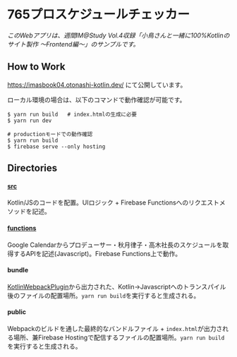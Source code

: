 # 765プロスケジュールチェッカー

 _このWebアプリは、週間IM@Study Vol.4収録「小鳥さんと一緒に100%Kotlinのサイト製作 〜Frontend編〜」のサンプルです。_
 
## How to Work

 https://imasbook04.otonashi-kotlin.dev/ にて公開しています。
 
 ローカル環境の場合は、以下のコマンドで動作確認が可能です。
 
```
$ yarn run build   # index.htmlの生成に必要
$ yarn run dev

# productionモードでの動作確認
$ yarn run build
$ firebase serve --only hosting
```

## Directories

#### [src](https://github.com/subroh0508/imasbook04-sample/tree/master/src)
 Kotlin/JSのコードを配置。UIロジック + Firebase Functionsへのリクエストメソッドを記述。

#### [functions](https://github.com/subroh0508/imasbook04-sample/tree/master/functions)
 Google Calendarからプロデューサー・秋月律子・高木社長のスケジュールを取得するAPIを記述(Javascript)。Firebase Functions上で動作。

#### bundle
 [KotlinWebpackPlugin](https://github.com/JetBrains/create-react-kotlin-app/tree/master/packages/kotlin-webpack-plugin)から出力された、Kotlin→Javascriptへのトランスパイル後のファイルの配置場所。`yarn run build`を実行すると生成される。
 
#### public
 Webpackのビルドを通した最終的なバンドルファイル + `index.html`が出力される場所、兼Firebase Hostingで配信するファイルの配置場所。`yarn run build`を実行すると生成される。

